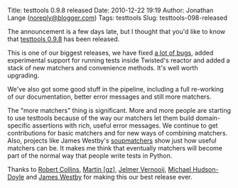 Title: testtools 0.9.8 released
Date: 2010-12-22 19:19
Author: Jonathan Lange (noreply@blogger.com)
Tags: testtools
Slug: testtools-098-released

The announcement is a few days late, but I thought that you'd like to
know that [testtools 0.9.8](http://pypi.python.org/pypi/testtools) has
been released.  
  
This is one of our biggest releases, we have fixed [a lot of
bugs](https://launchpad.net/testtools/0.9/0.9.8), added experimental
support for running tests inside Twisted's reactor and added a stack of
new matchers and convenience methods. It's well worth upgrading.  
  
We've also got some good stuff in the pipeline, including a full
re-working of our documentation, better error messages and still more
matchers.  
  
The "more matchers" thing is significant. More and more people are
starting to use testtools because of the way our matchers let them build
domain-specific assertions with rich, useful error messages. We continue
to get contributions for basic matchers and for new ways of combining
matchers. Also, projects like James Westby's
[soupmatchers](https://launchpad.net/soupmatchers) show just how useful
matchers can be. It makes me think that eventually matchers will become
part of the normal way that people write tests in Python.  
  
Thanks to [Robert Collins](https://launchpad.net/~lifeless), [Martin
[gz]](https://launchpad.net/~gz), [Jelmer
Vernooij](https://launchpad.net/~jelmer), [Michael
Hudson-Doyle](https://launchpad.net/~mwhudson) and [James
Westby](https://launchpad.net/~james-w) for making this our best release
ever.

